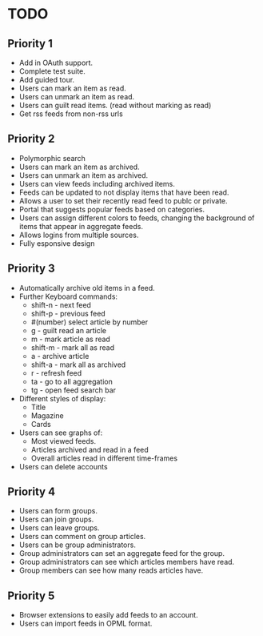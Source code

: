 # TODO

## Priority 1
* Add in OAuth support.
* Complete test suite.
* Add guided tour.
* Users can mark an item as read.
* Users can unmark an item as read.
* Users can guilt read items. (read without marking as read)
* Get rss feeds from non-rss urls

## Priority 2
* Polymorphic search
* Users can mark an item as archived.
* Users can unmark an item as archived.
* Users can view feeds including archived items.
* Feeds can be updated to not display items that have been read.
* Allows a user to set their recently read feed to publc or private.
* Portal that suggests popular feeds based on categories.
* Users can assign different colors to feeds, changing the background of items that appear in aggregate feeds.
* Allows logins from multiple sources.
* Fully esponsive design

## Priority 3
* Automatically archive old items in a feed.
* Further Keyboard commands:
  * shift-n - next feed
  * shift-p - previous feed
  * \#(number) select article by number
  * g - guilt read an article
  * m - mark article as read
  * shift-m - mark all as read
  * a - archive article
  * shift-a - mark all as archived
  * r - refresh feed
  * ta - go to all aggregation
  * tg - open feed search bar
* Different styles of display:  
  * Title
  * Magazine
  * Cards
* Users can see graphs of:
  * Most viewed feeds.
  * Articles archived and read in a feed
  * Overall articles read in different time-frames
* Users can delete accounts

## Priority 4
* Users can form groups.
* Users can join groups.
* Users can leave groups.
* Users can comment on group articles.
* Users can be group administrators.
* Group administrators can set an aggregate feed for the group.
* Group administrators can see which articles members have read.
* Group members can see how many reads articles have.

## Priority 5
* Browser extensions to easily add  feeds to an account.
* Users can import feeds in OPML format.
